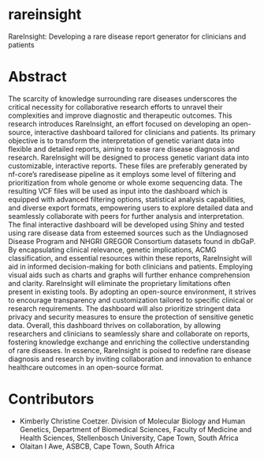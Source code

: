 # rareinsight
RareInsight: Developing a rare disease report generator for clinicians and patients

# Abstract
The scarcity of knowledge surrounding rare diseases underscores the critical necessity for collaborative research efforts to unravel their complexities and improve diagnostic and therapeutic outcomes. This research introduces RareInsight, an effort focused on developing an open-source, interactive dashboard tailored for clinicians and patients. Its primary objective is to transform the interpretation of genetic variant data into flexible and detailed reports, aiming to ease rare disease diagnosis and research.
RareInsight will be designed to process genetic variant data into customizable, interactive reports. These files are preferably generated by nf-core’s raredisease pipeline as it employs some level of filtering and prioritization from whole genome or whole exome sequencing data. The resulting VCF files will be used as input into the dashboard which is equipped with advanced filtering options, statistical analysis capabilities, and diverse export formats, empowering users to explore detailed data and seamlessly collaborate with peers for further analysis and interpretation. The final interactive dashboard will be developed using Shiny and tested using rare disease data from esteemed sources such as the Undiagnosed Disease Program and NHGRI GREGOR Consortium datasets found in dbGaP.
By encapsulating clinical relevance, genetic implications, ACMG classification, and essential resources within these reports, RareInsight will aid in informed decision-making for both clinicians and patients. Employing visual aids such as charts and graphs will further enhance comprehension and clarity. RareInsight will eliminate the proprietary limitations often present in existing tools. By adopting an open-source environment, it strives to encourage transparency and customization tailored to specific clinical or research requirements. The dashboard will also prioritize stringent data privacy and security measures to ensure the protection of sensitive genetic data.
Overall, this dashboard thrives on collaboration, by allowing researchers and clinicians to seamlessly share and collaborate on reports, fostering knowledge exchange and enriching the collective understanding of rare diseases. In essence, RareInsight is poised to redefine rare disease diagnosis and research by inviting collaboration and innovation to enhance healthcare outcomes in an open-source format.

# Contributors
- Kimberly Christine Coetzer. Division of Molecular Biology and Human Genetics, Department of Biomedical Sciences, Faculty of Medicine and Health Sciences, Stellenbosch University, Cape Town, South Africa
- Olaitan I Awe, ASBCB, Cape Town, South Africa
